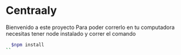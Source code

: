 # Centraaly

Bienvenido a este proyecto
Para poder correrlo en tu computadora necesitas tener
node instalado y correr el comando

```bash
  $npm install
``
